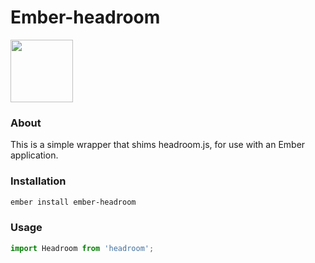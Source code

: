 # Ember-headroom

<a href="https://shipshape.io/"><img src="http://i.imgur.com/bU4ABmk.png" width="100" height="100"/></a>

### About

This is a simple wrapper that shims headroom.js, for use with an Ember application.

### Installation

```bash
ember install ember-headroom
```

### Usage

```js
import Headroom from 'headroom';
```

